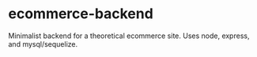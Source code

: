 # ecommerce-backend
Minimalist backend for a theoretical ecommerce site. Uses node, express, and mysql/sequelize.
